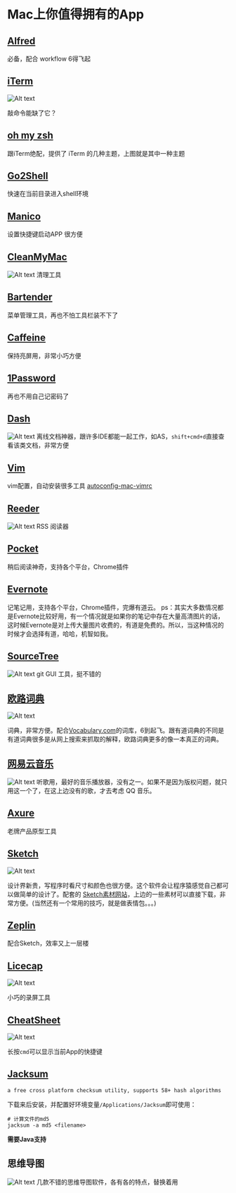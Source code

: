 
# Mac上你值得拥有的App  

## [Alfred](https://www.alfredapp.com/)
必备，配合 workflow 6得飞起  

## [iTerm](https://www.iterm2.com/)

![Alt text](https://github.com/vivian8725118/vivian-blogs/blob/master/imgs/iterm.png?raw=true)


敲命令能缺了它？

## [oh my zsh](http://ohmyz.sh/)
跟iTerm绝配，提供了 iTerm 的几种主题，上图就是其中一种主题

## [Go2Shell](https://itunes.apple.com/app/id445770608)
快速在当前目录进入shell环境

## [Manico](http://manico.im/)
设置快捷键启动APP 很方便  

## [CleanMyMac](http://macpaw.com/cleanmymac)
![Alt text](https://github.com/vivian8725118/vivian-blogs/blob/master/imgs/CleanMyMac.png?raw=true)
清理工具

## [Bartender](https://www.macbartender.com/)
菜单管理工具，再也不怕工具栏装不下了
## [Caffeine](https://itunes.apple.com/us/app/caffeine/id411246225?mt=12)
保持亮屏用，非常小巧方便  
## [1Password](https://agilebits.com/downloads)
再也不用自己记密码了  

## [Dash](https://kapeli.com/dash)
![Alt text](https://github.com/vivian8725118/vivian-blogs/blob/master/imgs/dash.png?raw=true)
离线文档神器，跟许多IDE都能一起工作，如AS，`shift+cmd+d`直接查看该类文档，非常方便

## [Vim]()

vim配置，自动安装很多工具 [autoconfig-mac-vimrc](https://github.com/barretlee/autoconfig-mac-vimrc)

## [Reeder](https://itunes.apple.com/us/app/reeder-3/id880001334?mt=12)
![Alt text](https://github.com/vivian8725118/vivian-blogs/blob/master/imgs/Reeder.png?raw=true)
RSS 阅读器

## [Pocket](https://getpocket.com/)
稍后阅读神奇，支持各个平台，Chrome插件
## [Evernote](https://www.yinxiang.com/?from=evernote)
记笔记用，支持各个平台，Chrome插件，完爆有道云。
ps：其实大多数情况都是Evernote比较好用，有一个情况就是如果你的笔记中存在大量高清图片的话，这时候Evernote是对上传大量图片收费的，有道是免费的。所以，当这种情况的时候才会选择有道，哈哈，机智如我。
## [SourceTree](https://www.sourcetreeapp.com/)
![Alt text](https://www.sourcetreeapp.com/images/hero_mac_all@2x.png)
git GUI 工具，挺不错的

## [欧路词典](http://www.eudic.net/eudic/mac_dictionary.aspx)

![Alt text](https://github.com/vivian8725118/vivian-blogs/blob/master/imgs/oulu.png?raw=true)

词典，非常方便。配合[Vocabulary.com](https://www.vocabulary.com/)的词库，6到起飞。跟有道词典的不同是有道词典很多是从网上搜索来抓取的解释，欧路词典更多的像一本真正的词典。
## [网易云音乐](https://itunes.apple.com/cn/app/wang-yi-yun-yin-le/id944848654?mt=12)

![Alt text](https://github.com/vivian8725118/vivian-blogs/blob/master/imgs/wangyiyun.png?raw=true)
听歌用，最好的音乐播放器，没有之一。如果不是因为版权问题，就只用这一个了，在这上边没有的歌，才去考虑 QQ 音乐。
## [Axure](http://www.axure.com/)
老牌产品原型工具  

## [Sketch](https://www.sketchapp.com/)
![Alt text](https://github.com/vivian8725118/vivian-blogs/blob/master/imgs/sketch.png?raw=true)

设计界新贵，写程序时看尺寸和颜色也很方便。这个软件会让程序猿感觉自己都可以做简单的设计了。配套的 [Sketch素材网站](http://www.sketchs.cn/)，上边的一些素材可以直接下载，非常方便。(当然还有一个常用的技巧，就是做表情包。。。)

## [Zeplin](https://zeplin.io/)
配合Sketch，效率又上一层楼

## [Licecap]()
![Alt text](https://github.com/vivian8725118/vivian-blogs/blob/master/imgs/LiceCap.png?raw=true)

小巧的录屏工具  

## [CheatSheet](https://www.mediaatelier.com/CheatSheet/)
![Alt text](https://www.mediaatelier.com/CheatSheet/imgs/main.png)

长按`cmd`可以显示当前App的快捷键

## [Jacksum](http://jacksum.net/en/index.html)
	a free cross platform checksum utility, supports 58+ hash algorithms

下载来后安装，并配置好环境变量`/Applications/Jacksum`即可使用：  

```
# 计算文件的md5
jacksum -a md5 <filename>
```
**需要Java支持**  

## 思维导图
![Alt text](https://github.com/vivian8725118/vivian-blogs/blob/master/imgs/mind.png?raw=true)
几款不错的思维导图软件，各有各的特点，替换着用
